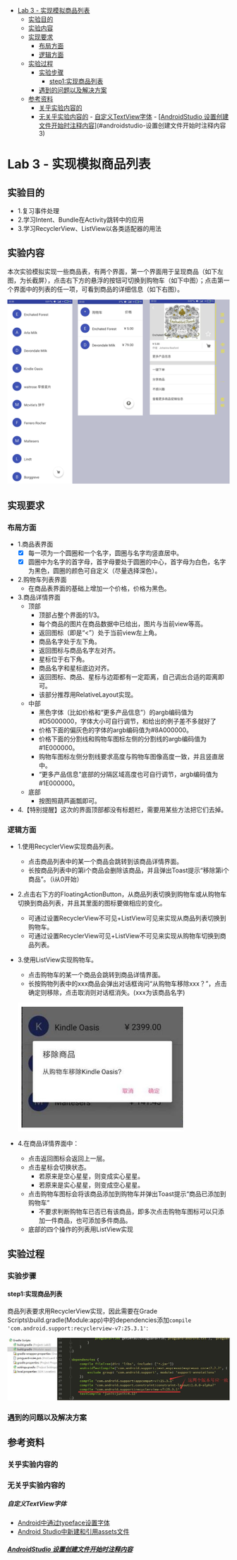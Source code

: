 <!-- TOC -->

- [Lab 3 - 实现模拟商品列表](#lab-3---实现模拟商品列表)
    - [实验目的](#实验目的)
    - [实验内容](#实验内容)
    - [实现要求](#实现要求)
        - [布局方面](#布局方面)
        - [逻辑方面](#逻辑方面)
    - [实验过程](#实验过程)
        - [实验步骤](#实验步骤)
            - [step1:实现商品列表](#step1实现商品列表)
        - [遇到的问题以及解决方案](#遇到的问题以及解决方案)
    - [参考资料](#参考资料)
        - [关乎实验内容的](#关乎实验内容的)
        - [无关乎实验内容的](#无关乎实验内容的)
                - [自定义TextView字体](#自定义textview字体)
                - [[AndroidStudio 设置创建文件开始时注释内容][3]](#androidstudio-设置创建文件开始时注释内容3)

<!-- /TOC -->

# Lab 3 - 实现模拟商品列表

## 实验目的

- 1.复习事件处理
- 2.学习Intent、Bundle在Activity跳转中的应用
- 3.学习RecyclerView、ListView以各类适配器的用法

## 实验内容

本次实验模拟实现一些商品表，有两个界面，第一个界面用于呈现商品（如下左图，为长截屏），点击右下方的悬浮的按钮可切换到购物车（如下中图）；点击第一个界面中的列表的任一项，可看到商品的详细信息（如下右图）。

![](./images/1.png)

## 实现要求

### 布局方面

- 1.商品表界面
    - [x] 每一项为一个圆圈和一个名字，圆圈与名字均竖直居中。
    - [x] 圆圈中为名字的首字母，首字母要处于圆圈的中心，首字母为白色，名字为黑色，圆圈的颜色可自定义（尽量选择深色）。
- 2.购物车列表界面
    - 在商品表界面的基础上增加一个价格，价格为黑色。
- 3.商品详情界面
    - 顶部
        - 顶部占整个界面的1/3。
        - 每个商品的图片在商品数据中已给出，图片与当前view等高。
        - 返回图标（即是“<”）处于当前view左上角。
        - 商品名字处于左下角。
        - 返回图标与商品名字左对齐。
        - 星标位于右下角。
        - 商品名字和星标底边对齐。
        - 返回图标、商品、星标与边距都有一定距离，自己调出合适的距离即可。
        - 该部分推荐用RelativeLayout实现。
    - 中部
        - 黑色字体（比如价格和“更多产品信息”）的argb编码值为#D5000000，字体大小可自行调节，和给出的例子差不多就好了
        - 价格下面的偏灰色的字体的argb编码值为#8A000000。
        - 价格下面的分割线和购物车图标左侧的分割线的argb编码值为#1E000000。
        - 购物车图标左侧分割线要求高度与购物车图像高度一致，并且竖直居中。
        - “更多产品信息”底部的分隔区域高度也可自行调节，argb编码值为#1E000000。
    - 底部
        - 按图照葫芦画瓢即可。
- 4.【特别提醒】这次的界面顶部都没有标题栏，需要用某些方法把它们去掉。

### 逻辑方面

- 1.使用RecyclerView实现商品列表。
    - 点击商品列表中的某一个商品会跳转到该商品详情界面。
    - 长按商品列表中的第i个商品会删除该商品，并且弹出Toast提示“移除第i个商品”。（i从0开始）
- 2.点击右下方的FloatingActionButton，从商品列表切换到购物车或从购物车切换到商品列表，并且其里面的图标要做相应的变化。
    - 可通过设置RecyclerView不可见+ListView可见来实现从商品列表切换到购物车。
    - 可通过设置RecyclerView可见+ListView不可见来实现从购物车切换到商品列表。
- 3.使用ListView实现购物车。
    - 点击购物车的某一个商品会跳转到商品详情界面。
    - 长按购物列表中的xxx商品会弹出对话框询问“从购物车移除xxx？”，点击确定则移除，点击取消则对话框消失。(xxx为该商品名字)

    ![](./images/2.jpg)

- 4.在商品详情界面中：
    - 点击返回图标会返回上一层。
    - 点击星标会切换状态。
        - 若原来是空心星星，则变成实心星星。
        - 若原来是实心星星，则变成空心星星。
    - 点击购物车图标会将该商品添加到购物车并弹出Toast提示“商品已添加到购物车”
        - 不要求判断购物车已否已有该商品，即多次点击购物车图标可以只添加一件商品，也可添加多件商品。
    - 底部的四个操作的列表用ListView实现

## 实验过程


### 实验步骤

#### step1:实现商品列表

商品列表要求用RecyclerView实现，因此需要在Grade Scripts\build.gradle(Module:app)中的dependencies添加`compile 'com.android.support:recyclerview-v7:25.3.1'`:

![](./images/3.jpg)



### 遇到的问题以及解决方案

## 参考资料

### 关乎实验内容的



### 无关乎实验内容的

##### 自定义TextView字体

- [Android中通过typeface设置字体][1]
- [Android Studio中新建和引用assets文件][2]

##### [AndroidStudio 设置创建文件开始时注释内容][3]



[1]:http://www.cnblogs.com/bravestarrhu/archive/2012/07/17/2595598.html
[2]:http://blog.csdn.net/u011710991/article/details/52219648
[3]:http://jingyan.baidu.com/article/ff411625c6150912e48237a8.html



